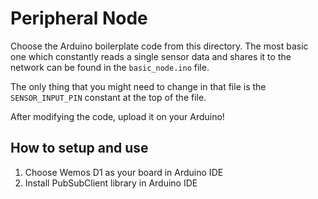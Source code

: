 # Peripheral Node

Choose the Arduino boilerplate code from this directory. The most basic one which constantly reads a single sensor data and shares it to the network can be found in the `basic_node.ino` file.

The only thing that you might need to change in that file is the `SENSOR_INPUT_PIN` constant at the top of the file.

After modifying the code, upload it on your Arduino!

## How to setup and use
1) Choose Wemos D1 as your board in Arduino IDE
2) Install PubSubClient library in Arduino IDE
